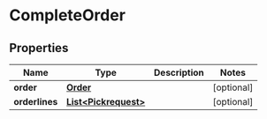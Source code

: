 # CompleteOrder

## Properties
Name | Type | Description | Notes
------------ | ------------- | ------------- | -------------
**order** | [**Order**](Order.md) |  |  [optional]
**orderlines** | [**List&lt;Pickrequest&gt;**](Pickrequest.md) |  |  [optional]
